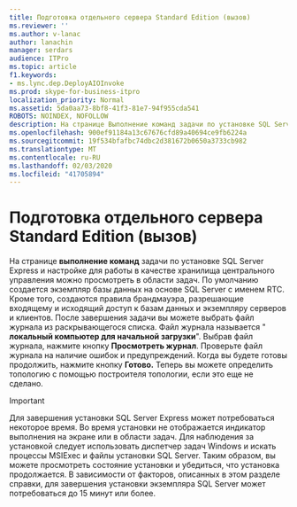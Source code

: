 ```yaml
---
title: Подготовка отдельного сервера Standard Edition (вызов)
ms.reviewer: ''
ms.author: v-lanac
author: lanachin
manager: serdars
audience: ITPro
ms.topic: article
f1.keywords:
- ms.lync.dep.DeployAIOInvoke
ms.prod: skype-for-business-itpro
localization_priority: Normal
ms.assetid: 5da0aa73-8bf8-41f3-81e7-94f955cda541
ROBOTS: NOINDEX, NOFOLLOW
description: На странице Выполнение команд задачи по установке SQL Server Express и настройке для работы в качестве хранилища центрального управления можно просмотреть в области задач. По умолчанию создается экземпляр базы данных на основе SQL Server с именем RTC. Кроме того, создаются правила брандмауэра, разрешающие входящему и исходящий доступ к базам данных и экземпляру серверов и клиентов. После завершения задачи вы можете выбрать файл журнала из раскрывающегося списка. Файл журнала называется "локальный компьютер для начальной загрузки". Выбрав файл журнала, нажмите кнопку Просмотреть журнал. Проверьте файл журнала на наличие ошибок и предупреждений. Когда вы будете готовы продолжить, нажмите кнопку Готово. Теперь вы можете определить топологию с помощью построителя топологии, если это еще не сделано.
ms.openlocfilehash: 900ef91184a13c67676cfd89a40694ce9fb6224a
ms.sourcegitcommit: 19f534bfafbc74dbc2d381672b0650a3733cb982
ms.translationtype: MT
ms.contentlocale: ru-RU
ms.lasthandoff: 02/03/2020
ms.locfileid: "41705894"
---
```

# <a name="prepare-single-standard-edition-server-invoke"></a>Подготовка отдельного сервера Standard Edition (вызов)
 
На странице **выполнение команд** задачи по установке SQL Server Express и настройке для работы в качестве хранилища центрального управления можно просмотреть в области задач. По умолчанию создается экземпляр базы данных на основе SQL Server с именем RTC. Кроме того, создаются правила брандмауэра, разрешающие входящему и исходящий доступ к базам данных и экземпляру серверов и клиентов. После завершения задачи вы можете выбрать файл журнала из раскрывающегося списка. Файл журнала называется " **локальный компьютер для начальной загрузки**". Выбрав файл журнала, нажмите кнопку **Просмотреть журнал**. Проверьте файл журнала на наличие ошибок и предупреждений. Когда вы будете готовы продолжить, нажмите кнопку **Готово.** Теперь вы можете определить топологию с помощью построителя топологии, если это еще не сделано.
  
> [!IMPORTANT]
> Для завершения установки SQL Server Express может потребоваться некоторое время. Во время установки не отображается индикатор выполнения на экране или в области задач. Для наблюдения за установкой следует использовать диспетчер задач Windows и искать процессы MSIExec и файлы установки SQL Server. Таким образом, вы можете просмотреть состояние установки и убедиться, что установка продолжается. В зависимости от факторов, описанных в этом разделе справки, для завершения установки экземпляра SQL Server может потребоваться до 15 минут или более. 
  

